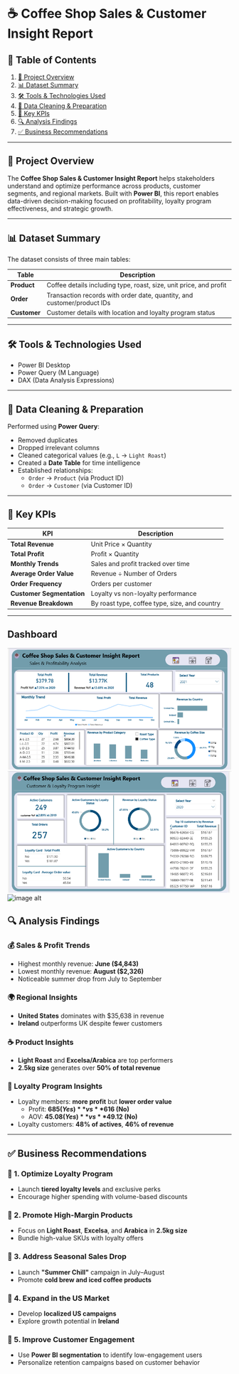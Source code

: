 # ☕ Coffee Shop Sales & Customer Insight Report

## 📘 Table of Contents
1. [📄 Project Overview](#project-overview)  
2. [📊 Dataset Summary](#dataset-summary)  
3. [🛠 Tools & Technologies Used](#tools--technologies-used)  
4. [🧹 Data Cleaning & Preparation](#data-cleaning--preparation)  
5. [📌 Key KPIs](#key-kpis)  
6. [🔍 Analysis Findings](#analysis-findings)  
7. [✅ Business Recommendations](#business-recommendations)  

---

## 📄 Project Overview

The **Coffee Shop Sales & Customer Insight Report** helps stakeholders understand and optimize performance across products, customer segments, and regional markets. Built with **Power BI**, this report enables data-driven decision-making focused on profitability, loyalty program effectiveness, and strategic growth.

---

## 📊 Dataset Summary

The dataset consists of three main tables:

| Table     | Description |
|-----------|-------------|
| **Product** | Coffee details including type, roast, size, unit price, and profit |
| **Order**   | Transaction records with order date, quantity, and customer/product IDs |
| **Customer** | Customer details with location and loyalty program status |

---

## 🛠 Tools & Technologies Used

- Power BI Desktop  
- Power Query (M Language)  
- DAX (Data Analysis Expressions)  
  
---

## 🧹 Data Cleaning & Preparation

Performed using **Power Query**:
- Removed duplicates  
- Dropped irrelevant columns  
- Cleaned categorical values (e.g., `L` → `Light Roast`)  
- Created a **Date Table** for time intelligence  
- Established relationships:
  - `Order` → `Product` (via Product ID)  
  - `Order` → `Customer` (via Customer ID)

---

## 📌 Key KPIs

| KPI | Description |
|-----|-------------|
| **Total Revenue** | Unit Price × Quantity |
| **Total Profit** | Profit × Quantity |
| **Monthly Trends** | Sales and profit tracked over time |
| **Average Order Value** | Revenue ÷ Number of Orders |
| **Order Frequency** | Orders per customer |
| **Customer Segmentation** | Loyalty vs non-loyalty performance |
| **Revenue Breakdown** | By roast type, coffee type, size, and country |

---

## Dashboard
![image alt](https://github.com/odewolemistura/Sales-And-Customer-Insight-Report-POWER-BI/blob/52ee28b48742d06cb39cae029c3b758c2f351025/Dashboard1.png)
![image alt](https://github.com/odewolemistura/Sales-And-Customer-Insight-Report-POWER-BI/blob/05d7929d7105f00ac3a6112aa07e50a34ac08d68/Dashboard2.png)
![image alt]()

## 🔍 Analysis Findings

### 💰 Sales & Profit Trends
- Highest monthly revenue: **June ($4,843)**  
- Lowest monthly revenue: **August ($2,326)**  
- Noticeable summer drop from July to September  

### 🌍 Regional Insights
- **United States** dominates with $35,638 in revenue  
- **Ireland** outperforms UK despite fewer customers  

### ☕ Product Insights
- **Light Roast** and **Excelsa/Arabica** are top performers  
- **2.5kg size** generates over **50% of total revenue**

### 🎯 Loyalty Program Insights
- Loyalty members: **more profit** but **lower order value**  
  - Profit: **$685 (Yes)** vs **$616 (No)**  
  - AOV: **$45.08 (Yes)** vs **$49.12 (No)**  
- Loyalty customers: **48% of actives**, **46% of revenue**

---

## ✅ Business Recommendations

### 📌 1. Optimize Loyalty Program
- Launch **tiered loyalty levels** and exclusive perks  
- Encourage higher spending with volume-based discounts  

### 📌 2. Promote High-Margin Products
- Focus on **Light Roast**, **Excelsa**, and **Arabica** in **2.5kg size**  
- Bundle high-value SKUs with loyalty offers

### 📌 3. Address Seasonal Sales Drop
- Launch **"Summer Chill"** campaign in July–August  
- Promote **cold brew and iced coffee products**

### 📌 4. Expand in the US Market
- Develop **localized US campaigns**  
- Explore growth potential in **Ireland**

### 📌 5. Improve Customer Engagement
- Use **Power BI segmentation** to identify low-engagement users  
- Personalize retention campaigns based on customer behavior


